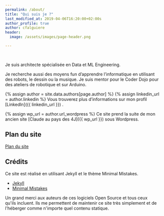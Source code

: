 ```yaml
---
permalink: /about/
title: "Qui suis je ?"
last_modified_at: 2019-04-06T16:20:00+02:00s
author_profile: true
author: cfalguiere
header:
  image: /assets/images/page-header.png

---
```

<br/>

Je suis architecte spécialisée en Data et ML Engineering.

Je recherche aussi des moyens fun d’apprendre l’informatique en utilisant des robots, le dessin ou la musique. Je suis mentor pour le Coder Dojo pour des ateliers de robotique et sur Arduino.
<!-- site toutenalgo -->

{% assign author = site.data.authors[page.author] %}
{% assign linkedin_url = author.linkedin %}
Vous trouverez plus d’informations sur mon profil [LinkedIn]({{ linkedin_url }}) .

{% assign wp_url = author.url_wordpress %}
Ce site prend la suite de mon ancien site [Claude au pays des 4J]({{ wp_url }}) sous Wordpress.

## Plan du site

[Plan du site]({{site.baseurl}}/plan/)

## Crédits

Ce site est réalisé en utilisant Jekyll et le thème Minimal Mistakes.

- [Jekyll](https://jekyllrb.com/)
- [Minimal Mistakes](https://mmistakes.github.io/minimal-mistake)

Un grand merci aux auteurs de ces logiciels Open Source et tous ceux qu'ils incluent. Ils me permettent de maintenir ce site très simplement et de l'héberger comme n'importe quel contenu statique.
